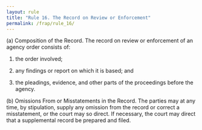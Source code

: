 ```yaml
---
layout: rule
title: "Rule 16. The Record on Review or Enforcement"
permalink: /frap/rule_16/
---
```


(a) Composition of the Record. The record on review or enforcement of an agency order consists of:


1. the order involved;


2. any findings or report on which it is based; and


3. the pleadings, evidence, and other parts of the proceedings before the agency.


(b) Omissions From or Misstatements in the Record. The parties may at any time, by stipulation, supply any omission from the record or correct a misstatement, or the court may so direct. If necessary, the court may direct that a supplemental record be prepared and filed.
